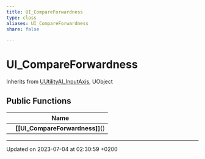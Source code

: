 ```yaml
---
title: UI_CompareForwardness
type: class
aliases: UI_CompareForwardness
share: false

---
```


# UI_CompareForwardness





Inherits from [UUtilityAI_InputAxis](/docs/SDK/Source/Classes/classUUtilityAI__InputAxis.md), UObject

## Public Functions

|                | Name           |
| -------------- | -------------- |
| | **[[UI_CompareForwardness]]**() |

-------------------------------

Updated on 2023-07-04 at 02:30:59 +0200